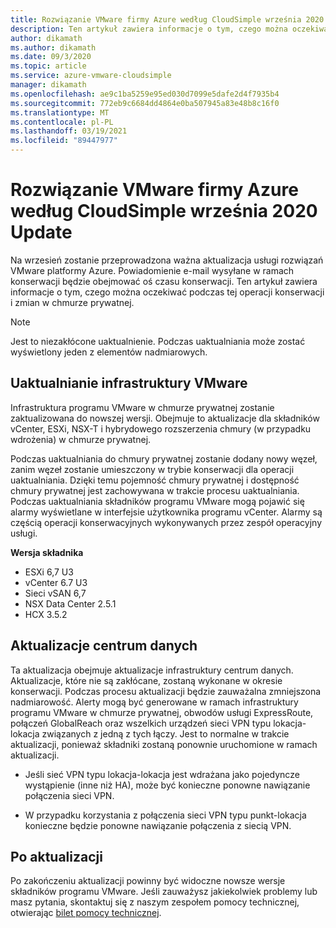 ```yaml
---
title: Rozwiązanie VMware firmy Azure według CloudSimple września 2020 Update
description: Ten artykuł zawiera informacje o tym, czego można oczekiwać podczas tej operacji konserwacji i zmian w chmurze prywatnej.
author: dikamath
ms.author: dikamath
ms.date: 09/3/2020
ms.topic: article
ms.service: azure-vmware-cloudsimple
manager: dikamath
ms.openlocfilehash: ae9c1ba5259e95ed030d7099e5dafe2d4f7935b4
ms.sourcegitcommit: 772eb9c6684dd4864e0ba507945a83e48b8c16f0
ms.translationtype: MT
ms.contentlocale: pl-PL
ms.lasthandoff: 03/19/2021
ms.locfileid: "89447977"
---
```

# <a name="azure-vmware-solution-by-cloudsimple-september-2020-update"></a>Rozwiązanie VMware firmy Azure według CloudSimple września 2020 Update

Na wrzesień zostanie przeprowadzona ważna aktualizacja usługi rozwiązań VMware platformy Azure. Powiadomienie e-mail wysyłane w ramach konserwacji będzie obejmować oś czasu konserwacji. Ten artykuł zawiera informacje o tym, czego można oczekiwać podczas tej operacji konserwacji i zmian w chmurze prywatnej.

> [!NOTE]
> Jest to niezakłócone uaktualnienie. Podczas uaktualniania może zostać wyświetlony jeden z elementów nadmiarowych.

## <a name="vmware-infrastructure-upgrade"></a>Uaktualnianie infrastruktury VMware

Infrastruktura programu VMware w chmurze prywatnej zostanie zaktualizowana do nowszej wersji. Obejmuje to aktualizacje dla składników vCenter, ESXi, NSX-T i hybrydowego rozszerzenia chmury (w przypadku wdrożenia) w chmurze prywatnej.

Podczas uaktualniania do chmury prywatnej zostanie dodany nowy węzeł, zanim węzeł zostanie umieszczony w trybie konserwacji dla operacji uaktualniania. Dzięki temu pojemność chmury prywatnej i dostępność chmury prywatnej jest zachowywana w trakcie procesu uaktualniania. Podczas uaktualniania składników programu VMware mogą pojawić się alarmy wyświetlane w interfejsie użytkownika programu vCenter. Alarmy są częścią operacji konserwacyjnych wykonywanych przez zespół operacyjny usługi.

**Wersja składnika**

- ESXi 6,7 U3
- vCenter 6.7 U3
- Sieci vSAN 6,7
- NSX Data Center 2.5.1
- HCX 3.5.2

## <a name="datacenter-updates"></a>Aktualizacje centrum danych

Ta aktualizacja obejmuje aktualizacje infrastruktury centrum danych. Aktualizacje, które nie są zakłócane, zostaną wykonane w okresie konserwacji. Podczas procesu aktualizacji będzie zauważalna zmniejszona nadmiarowość. Alerty mogą być generowane w ramach infrastruktury programu VMware w chmurze prywatnej, obwodów usługi ExpressRoute, połączeń GlobalReach oraz wszelkich urządzeń sieci VPN typu lokacja-lokacja związanych z jedną z tych łączy. Jest to normalne w trakcie aktualizacji, ponieważ składniki zostaną ponownie uruchomione w ramach aktualizacji.

-   Jeśli sieć VPN typu lokacja-lokacja jest wdrażana jako pojedyncze wystąpienie (inne niż HA), może być konieczne ponowne nawiązanie połączenia sieci VPN.

-   W przypadku korzystania z połączenia sieci VPN typu punkt-lokacja konieczne będzie ponowne nawiązanie połączenia z siecią VPN.

## <a name="post-update"></a>Po aktualizacji

Po zakończeniu aktualizacji powinny być widoczne nowsze wersje składników programu VMware. Jeśli zauważysz jakiekolwiek problemy lub masz pytania, skontaktuj się z naszym zespołem pomocy technicznej, otwierając [bilet pomocy technicznej](https://portal.azure.com/#blade/Microsoft_Azure_Support/HelpAndSupportBlade/newsupportrequest).
